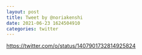 ```yaml
--- 
layout: post 
title: Tweet by @noriakenshi 
date: 2021-06-23 1624504910 
categories: twitter 
--- 
```

https://twitter.com/o/status/1407901732814925824